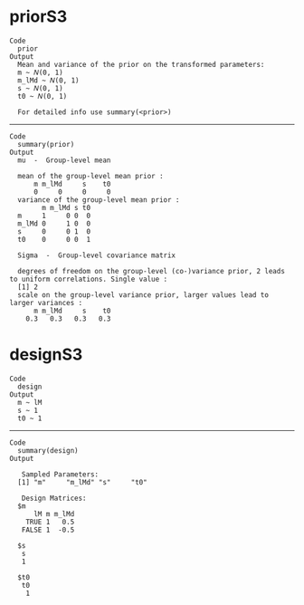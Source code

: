 # priorS3

    Code
      prior
    Output
      Mean and variance of the prior on the transformed parameters: 
      m ~ 𝑁(0, 1)
      m_lMd ~ 𝑁(0, 1)
      s ~ 𝑁(0, 1)
      t0 ~ 𝑁(0, 1)
      
      For detailed info use summary(<prior>)

---

    Code
      summary(prior)
    Output
      mu  -  Group-level mean 
      
      mean of the group-level mean prior : 
          m m_lMd     s    t0 
          0     0     0     0 
      variance of the group-level mean prior : 
            m m_lMd s t0
      m     1     0 0  0
      m_lMd 0     1 0  0
      s     0     0 1  0
      t0    0     0 0  1
      
      Sigma  -  Group-level covariance matrix 
      
      degrees of freedom on the group-level (co-)variance prior, 2 leads to uniform correlations. Single value : 
      [1] 2
      scale on the group-level variance prior, larger values lead to larger variances : 
          m m_lMd     s    t0 
        0.3   0.3   0.3   0.3 
      

# designS3

    Code
      design
    Output
      m ~ lM 
      s ~ 1 
      t0 ~ 1 

---

    Code
      summary(design)
    Output
      
       Sampled Parameters: 
      [1] "m"     "m_lMd" "s"     "t0"   
      
       Design Matrices: 
      $m
          lM m m_lMd
        TRUE 1   0.5
       FALSE 1  -0.5
      
      $s
       s
       1
      
      $t0
       t0
        1
      

